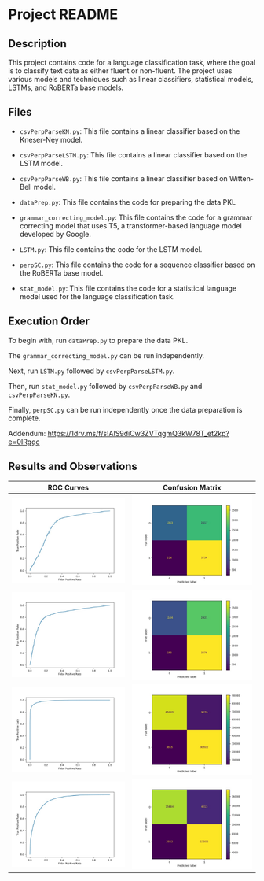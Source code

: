 # Project README

## Description

This project contains code for a language classification task, where the goal is to classify text data as either fluent or non-fluent. The project uses various models and techniques such as linear classifiers, statistical models, LSTMs, and RoBERTa base models.

## Files

- `csvPerpParseKN.py`: This file contains a linear classifier based on the Kneser-Ney model.
- `csvPerpParseLSTM.py`: This file contains a linear classifier based on the LSTM model.
- `csvPerpParseWB.py`: This file contains a linear classifier based on Witten-Bell model.

- `dataPrep.py`: This file contains the code for preparing the data PKL
- `grammar_correcting_model.py`: This file contains the code for a grammar correcting model that uses T5, a transformer-based language model developed by Google.
- `LSTM.py`: This file contains the code for the LSTM model.
- `perpSC.py`: This file contains the code for a sequence classifier based on the RoBERTa base model.

- `stat_model.py`: This file contains the code for a statistical language model used for the language classification task.

## Execution Order

To begin with, run `dataPrep.py` to prepare the data PKL.

The `grammar_correcting_model.py` can be run independently.

Next, run `LSTM.py` followed by `csvPerpParseLSTM.py`.

Then, run `stat_model.py` followed by `csvPerpParseWB.py` and `csvPerpParseKN.py`.

Finally, `perpSC.py` can be run independently once the data preparation is complete.

Addendum: https://1drv.ms/f/s!AlS9diCw3ZVTqgmQ3kW78T_et2kp?e=0IRgqc

## Results and Observations

| ROC Curves                          | Confusion Matrix                    |
| ----------------------------------- | ----------------------------------- |
| ![KN_ROC](kn1.jpeg) | ![KN_CM](kn2.jpeg) |
| ![WB_ROC](wb1.jpeg) | ![WB_CM](wb2.jpeg) |
| ![LSTM_ROC](lstm2.jpeg) | ![LSTM_CM](lstm1.jpeg) |
| ![Transformer_ROC](transformer1.jpeg) | ![Transformer_CM](transformer2.jpeg) |

